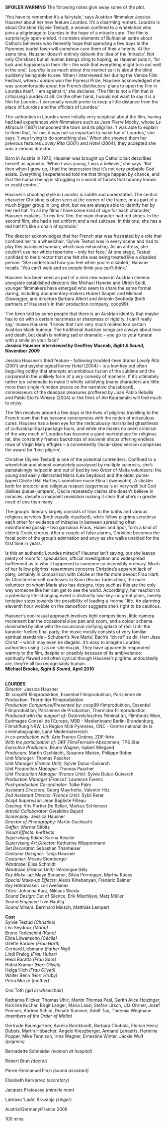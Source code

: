 

**SPOILER WARNING** The following notes give away some of the plot.

‘You have to remember it’s a fairytale,’ says Austrian filmmaker Jessica Hausner about her new feature _Lourdes_. It’s a disarming remark. _Lourdes_ is about Christine (Sylvie Testud), a woman confined to a wheelchair who joins a pilgrimage to Lourdes in the hope of a miracle cure. The film is surprisingly open-ended. It contains elements of Buñuelian satire about Catholic believers who fervently hope that spending a few days in the Pyrenees tourist town will somehow cure them of their ailments. At the same time, Hausner doesn’t entirely debunk the idea of the ‘miracle’. Not only Christians but all human beings cling to hoping, as Hausner puts it, ‘for luck and happiness in their life – the wish that everything might turn out well in the end’. _Lourdes_ is as much about this instinct as it is about the blind suddenly being able to see. When I interviewed her during the Venice Film Festival, where _Lourdes_ won the Fipresci Prize, Hausner acknowledged she was uncomfortable about her French distributors’ plans to open the film in Lourdes itself. ‘I am against it,’ she declares. ‘The film is not a film that is criticising Lourdes at all. On the other hand, I would not want to say it is a film for Lourdes. I personally would prefer to keep a little distance from the place of Lourdes and the officials of Lourdes.’

The authorities in Lourdes were initially very sceptical about the film, having had bad experiences with filmmakers such as Jean Pierre Mocky, whose _Le Miraculé_ (1987) lampooned the town and its pilgrims. ‘I was able to explain to them that, for me, it was not so important to make fun of Lourdes,’ she says. ‘I was trying to do something else.’ When she showed them her previous features _Lovely Rita_ (2001) and _Hotel_ (2004), they accepted she was a serious director.

Born in Austria in 1972, Hausner was brought up Catholic but describes herself as agnostic. ‘When I was young, I was a believer,’ she says. ‘But then when I grew up, I had the impression that it’s not very probable God exists. Everything I experienced told me that things happen by chance, and that the human being is struggling in a world of forces that nobody knows or could control.’

Hausner’s shooting style in _Lourdes_ is subtle and understated. The central character Christine is often seen at the corner of the frame, or as part of a much bigger group in long shot, but we are always able to identify her by her red hat.  ‘In all my films I have some kind of sign for each character,’ Hausner explains.  ‘In my first film, the main character had red shoes. In the second film, she had a  red uniform and a red suitcase. In this one, she has a red hat! It’s like a chain  of symbols.’

The director acknowledges that her French star was frustrated by a role that confined her to a wheelchair. ‘Sylvie Testud was in every scene and had to play this paralysed woman, which was exhausting. As an actress, she couldn’t use her whole repertoire – only her face.’ At one stage, Testud confided to her director that she felt she was being treated like a disabled person. ‘She understood how you feel when you’re disabled,’ Hausner recalls. ‘You can’t walk and so people think you can’t think.’

Hausner has been seen as part of a mini new wave in Austrian cinema: alongside established directors like Michael Haneke and Ulrich Seidl, younger filmmakers have emerged who seem to share the same formal daring, including documentary-makers Hubert Sauper and Michael Glawogger, and directors Barbara Albert and Antonin Svoboda (both partners of Hausner’s in their production company, coop99).

‘I’ve been told by some people that there is an Austrian identity that maybe has to do with a certain harshness or sharpness or rigidity. I can’t really say,’ muses Hausner. ‘I know that I am very much related to a certain Austrian black humour. The traditional Austrian songs are always about love and death, but death is nothing sad or dramatic – you go to your funeral with a smile on your face!’  
**Jessica Hausner interviewed by Geoffrey Macnab, _Sight & Sound_, November 2009**

Jessica Hausner’s third feature – following troubled-teen drama _Lovely Rita_ (2001) and psychological horror _Hotel_ (2004) – is a low-key but often beguiling oddity that attempts an ambitious fusion of the sublime and the corporeal in the unlikely form of a wry comedy of manners. If it’s ultimately rather too schematic to make it wholly satisfying (many characters are little more than single-function pieces on the narrative chessboard), connoisseurs of the deadpan pleasures proffered by Juan Pablo Rebella and Pablo Stoll’s _Whisky_ (2004) or the films of Aki Kaurismäki will find much to enjoy.

The film revolves around a few days in the lives of pilgrims travelling to the French town that has become synonymous with the notion of miraculous cures. Hausner has a keen eye for the meticulously marshalled ghastliness of cultural/spiritual package tours, and while she makes no overt criticism of the way much of Lourdes has become a giant marketplace for religious tat, she constantly frames backdrops of souvenir shops offering endless rows of Virgin Mary effigies – a conveniently Oscar-sized version comprises the award for ‘best pilgrim’.

Christine (Sylvie Testud) is one of the potential contenders. Confined to a wheelchair and almost completely paralysed by multiple sclerosis, she’s painstakingly helped in and out of bed by two Order of Malta volunteers: the young and easily distracted Maria (Léa Seydoux) and the older, purse-lipped Cécile (Hal Hartley’s sometime muse Elina Löwensohn). A stickler both for protocol and religious respect (eagerness is all very well but God dislikes queue-jumpers), Cécile repeatedly claims she doesn’t believe in miracles, despite a midpoint revelation making it clear that she’s in greater need of one than many.

The group’s itinerary largely consists of trips to the baths and various religious services (both equally ritualised), while fellow pilgrims scrutinise each other for evidence of miracles in between spreading often misinformed gossip – two garrulous Fraus, Huber and Spor, form a kind of elderly Greek chorus. After a couple of false alarms, Christine becomes the focal point of the group’s admiration and envy as she walks unaided for the first time in years.

Is this an authentic Lourdes miracle? Hausner isn’t saying, but she leaves plenty of room for speculation, official investigation and widespread bafflement as to why it happened to someone so ostensibly ordinary. Much of her fellow pilgrims’ resentment concerns Christine’s apparent lack of piety, certainly in comparison with Cécile or the far more devout Frau Hartl. As Christine herself confesses to Kuno (Bruno Todeschini), the male volunteer on whom Maria also has designs, trips such as this are the only way someone like her can get to see the world. Accordingly, her reaction to a potentially life-changing event is distinctly low-key: no great plans, merely tentative steps towards the possibility of leading a ‘normal’ life. An alarming eleventh hour wobble on the dancefloor suggests she’s right to  be cautious.

Hausner’s cool visual approach involves tight compositions, little camera movement bar the occasional slow pan and zoom, and a colour scheme dominated by blue with the occasional vivifying splash of red. Until the karaoke-fuelled final party, the music mostly consists of very familiar spiritual standards – Schubert’s ‘Ave Maria’, Bach’s ‘Ich ruf’ zu dir, Herr Jesu Christ’ – which may even be diegetic: it’s easy to imagine Lourdes authorities using it as on-site muzak.  They have apparently responded warmly to the film, despite or possibly because of its ambivalence: spiritually flawed and often cynical though Hausner’s pilgrims undoubtedly are, they’re all too recognisably human.  
**Michael Brooke, _Sight & Sound_, April 2010**
<br><br>

**LOURDES**<br>
_Director:_ Jessica Hausner<br>
©: coop99 filmproduktion,  Essential Filmproduktion, Parisienne de Production, Thermidor Filmproduktion<br>
_Production Companies/Presented by:_  coop99 filmproduktion, Essential Filmproduktion, Parisienne de Production,  Thermidor Filmproduktion<br>
_Produced with the support of:_ Österreichisches Filminstitut, Filmfonds Wien, Eurimages Conseil de l’Europe, MBB - Medienboard Berlin-Brandenburg, Filmstiftung NRW, La Région Midi Pyrénées, CNC - Centre national de la cinématographie, Land Niederösterreich<br>
_In co-production with:_  Arte France Cinéma, ZDF-Arte<br>
_With the participation of:_  ORF Film/Fernseh-Abkommen, TPS Star<br>
_Executive Producers:_ Bruno Wagner,  Isabell Wiegand<br>
_Producers:_ Martin Gschlacht,  Susanne Marian, Philippe Bober<br>
_Unit Manager:_ Thomas Pascher<br>
_Unit Manager (France Unit):_ Sylvie Duluc-Guivarch<br>
_Unit Production Manager:_ Thomas Pascher<br>
_Unit Production Manager (France Unit):_ Sylvie Duluc-Guivarch<br>
_Production Manager (France):_ Laurence Farenc<br>
_Post-production Co-ordinator:_ Tolke Palm<br>
_Assistant Directors:_ Georg Mayrhofer, Valentin Hitz<br>
_2nd Assistant Director (France Unit):_ Sybil Rerat<br>
_Script Supervisor:_ Jean Baptiste Filleau<br>
_Casting:_ Kris Portier De Bellair, Markus Schleinzer<br>
_Artistic Collaborator:_ Géraldine Bajard<br>
_Screenplay:_ Jessica Hausner<br>
_Director of Photography:_ Martin Gschlacht<br>
_Gaffer:_ Werner Stibitz<br>
_Visual Effects:_ k-effects<br>
_Supervising Editor:_ Karina Ressler<br>
_Supervising Art Director:_ Katharina Wöppermann<br>
_Set Decorator:_ Sebastian Thanheiser<br>
_Costume Designer:_ Tanja Hausner<br>
_Costumer:_ Moana Stemberger<br>
_Wardrobe:_ Elisa Schmidt<br>
_Wardrobe (France Unit):_ Véronique Gély<br>
_Key Make-up:_ Maya Benamer, Silvia Pernegger, Martha Ruess<br>
_Special Make-up Effects:_ Alexis Kinebanyan, Frédéric Balmer<br>
_Key Hairdresser:_ Loli Avellanas<br>
_Titles:_ Johanna Kurz, Niklaus Warda<br>
_Sound Design:_ Out of Silence,  Erik Mischijew, Matz Müller<br>
_Sound Engineer:_ Uve Hauﬂig<br>
_Sound Mixers:_ Bernhard Maisch, Matthias Lempert<br>

**Cast**<br>
Sylvie Testud _(Christine)_<br>
Léa Seydoux _(Maria)_<br>
Bruno Todeschini _(Kuno)_<br>
Elina Löwensohn _(Cécile)_<br>
Gilette Barbier _(Frau Hartl)_<br>
Gerhard Liebmann _(Father Nigl)_<br>
Lindi Prelog _(Frau Huber)_<br>
Heidi Baratta _(Frau Spor)_<br>
Hubsi Kramar _(Herr Oliveti)_<br>
Helga Illich _(Frau Oliveti)_<br>
Walter Benn _(Herr Hruby)_<br>
Petra Morzé _(mother)_<br>

Orsi Tóth _(girl in wheelchair)_<br>

Katharina Flicker, Thomas Uhlir, Martin Thomas Pesl, Gerith Alice Holzinger, Karoline Kuchar, Birgit Langer, Maria Lassl, Stefan Lirsch, Uta Ohrner, Josef Prenner, Andrea Schlor, Renate Summer, Adolf Tax, Theresia Wegmann  
_(members of the Order of Malta)_<br>

Gertrude Baumgartner, Aurelia Burckhardt, Barbara Chobola, Florian Heinz Dubois, Martin Hobacher, Angelo Kreuzberger, Armand Lenaerts, Hermine Popper, Mike Tennison, Irma Wagner, Ernestine Winter, Jackie Wulf _(pilgrims)_<br>

Bernadette Schneider _(woman at hospital)_<br>

Robert Brun _(doctor)_<br>

Pierre-Emmanuel Finzi _(sound assistant)_<br>

Elisabeth Kervarrec _(secretary)_<br>

Jacques Pratoussy _(miracle man)_<br>

Laislavo ‘Lado’ Kravanja _(singer)_<br>

Austria/Germany/France 2009<br>

100 mins<br>
<br>

<!--stackedit_data:
eyJoaXN0b3J5IjpbODkwMzM3ODA1XX0=
-->